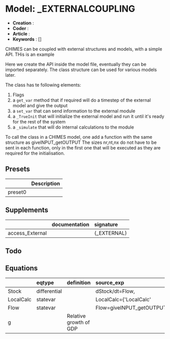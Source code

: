 # Model: _EXTERNALCOUPLING


* **Creation** : 
* **Coder**    : 
* **Article**  : 
* **Keywords** : []


CHIMES can be coupled with external structures and models, with a simple API. THis is an example

Here we create the API inside the model file, eventually they can be imported separately.
The class structure can be used for various models later.

The class has te following elements: 
1. Flags 
2. a `get_var` method that if required will do a timestep of the external model and give the output
3. a `set_var` that can send information to the external module
4. a `_TrueInit` that will initialize the external model and run it until it's ready for the rest of the system 
5. a `_simulate` that will do internal calculations to the module

To call the class in a CHIMES model, one add a function with the same structure as giveINPUT_getOUTPUT
The sizes nr,nt,nx do not have to be sent in each function, only in the first one that will be executed as they are required for the initialisation.


## Presets
|         | Description   |
|:--------|:--------------|
| preset0 |               |
## Supplements
|                 | documentation   | signature   |
|:----------------|:----------------|:------------|
| access_External |                 | (_EXTERNAL) |
## Todo

## Equations
|           | eqtype       | definition             | source_exp               | com   |
|:----------|:-------------|:-----------------------|:-------------------------|:------|
| Stock     | differential |                        | dStock/dt=Flow,          |       |
| LocalCalc | statevar     |                        | LocalCalc={'LocalCalc'   |       |
| Flow      | statevar     |                        | Flow=giveINPUT_getOUTPUT |       |
| g         |              | Relative growth of GDP |                          |       |
